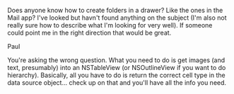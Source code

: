 

Does anyone know how to create folders in a drawer?  Like the ones in the Mail app?  I've looked but havn't found anything on the subject (I'm also not really sure how to describe what I'm looking for very well).  If someone could point me in the right direction that would be great.

Paul


You're asking the wrong question.  What you need to do is get images (and text, presumably) into an NSTableView (or NSOutlineView if you want to do hierarchy).  Basically, all you have to do is return the correct cell type in the data source object... check up on that and you'll have all the info you need.
